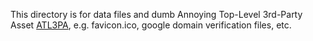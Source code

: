 This directory is for data files and dumb Annoying Top-Level 3rd-Party
Asset [ATL3PA](https://twitter.com/jm3/status/580851509283295232), e.g.  favicon.ico, google domain verification files, etc.

